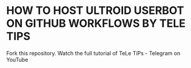 # HOW TO HOST ULTROID USERBOT ON GITHUB WORKFLOWS BY TELE TIPS

Fork this repository. Watch the full tutorial of TeLe TiPs - Telegram on YouTube
